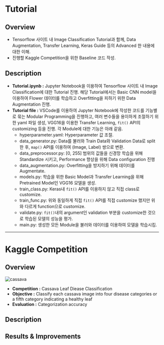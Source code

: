 # Tutorial

## Overview
+ Tensorflow 사이트 내 Image Classification Tutorial과 함께, Data Augmentation, Transfer Learning, Keras Guide 등의 Advanced 한 내용에 대한 이해.
+ 진행할 Kaggle Competition을 위한 Baseline 코드 작성.

## Description
+ **Tutorial.ipynb :** Jupyter Notebook을 이용하여 Tensorflow 사이트 내 Image Classification에 대한 Tutorial 진행. 해당 Tutorial에서는 Basic CNN model을 이용하여 Flower 데이터를 학습하고 Overfitting을 피하기 위한 Data Augmentation 진행.    
+ **Tutorial file :** VSCode를 이용하여 Jupyter Notebook에 작성한 코드를 기능별로 묶는 Modular Programming을 진행하고, 여러 변수들을 용이하게 조절하기 위한 yaml 파일 생성, VGG16을 이용한 Transfer Learning, `fit()` API의 customizing 등을 진행. 각 Module에 대한 기능은 아래 같음.
  + hyperparameter.yaml: Hyperparameter 값 조절.
  + data_generator.py: Data를 불러와 Train Data와 Validation Data로 split한 후, `map()` API를 이용하여 (Image, Label) 쌍으로 변환. 
  + data_preprocessor.py: [0, 255] 범위의 값들을 신경망 학습을 위해 Standardize 시키고, Performance 향상을 위해 Data configuration 진행
  + data_augmentation.py: Overfitting을 방지하기 위해 데이터를 Augmentate.
  + models.py: 학습을 위한 Basic Model과 Transfer Learning을 위해 Pretrained Model인 VGG16 모델을 생성.
  + train_class.py: Keras내 `fit()` API를 이용하지 않고 직접 class로 customize.
  + train_func.py: 위와 동일하게 직접 `fit()` API를 직접 customize 했지만 위와 다르게 function으로 customize.
  + validate.py: `fit()`내의 argument인 validation 부분을 customize한 것으로 학습된 모델의 성능을 평가.
  + main.py: 생성한 모든 Module을 불러와 데이터를 이용하여 모델을 학습시킴.

* * *

# Kaggle Competition
## Overview
![cassava](https://user-images.githubusercontent.com/53407163/105679077-4a543180-5f31-11eb-8e5a-a9401771de3c.JPG)
+ **Competition :** Cassava Leaf Diease Classification
+ **Objective :** Classify each cassava image into four disease categories or a fifth category indicating a healthy leaf
+ **Evaluation :** Categorization accuracy

## Description

## Results & Improvements
